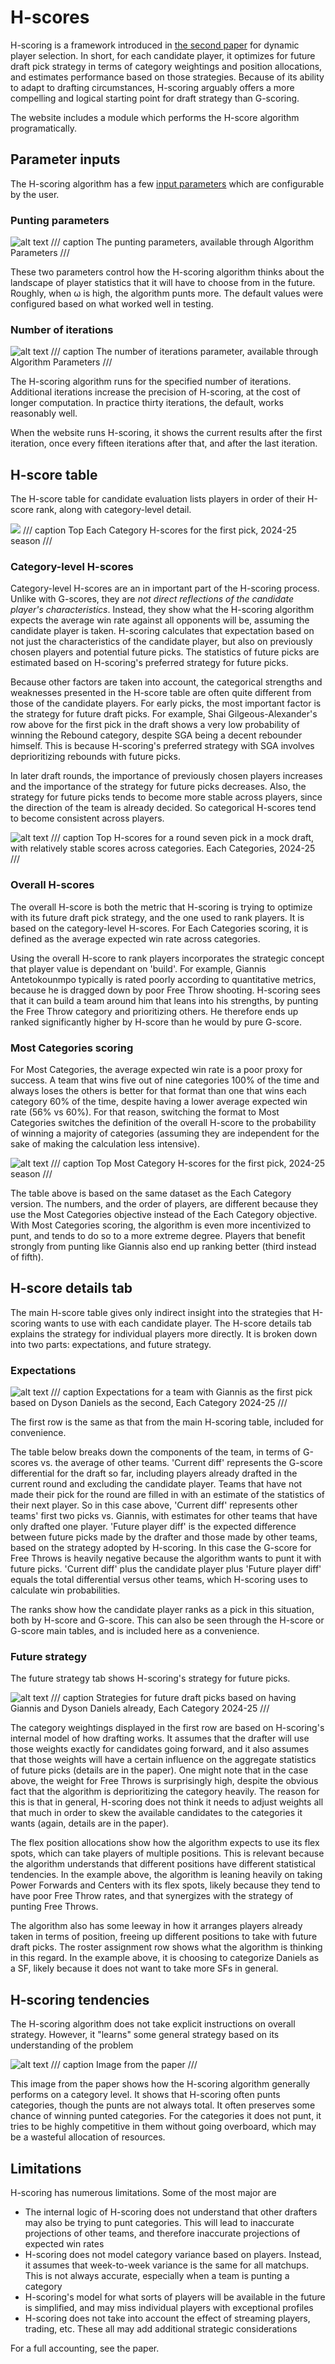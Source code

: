 # H-scores

H-scoring is a framework introduced in [the second paper](https://arxiv.org/abs/2409.09884) for dynamic player selection. In short, for each candidate player, it optimizes for future draft pick strategy in terms of category weightings and position allocations, and estimates performance based on those strategies. Because of its ability to adapt to drafting circumstances, H-scoring arguably offers a more compelling and logical starting point for draft strategy than G-scoring.

The website includes a module which performs the H-score algorithm programatically. 

## Parameter inputs 

The H-scoring algorithm has a few [input parameters](parameters.md/#h-score-parameters) which are configurable by the user. 

### Punting parameters 

![alt text](img/puntcontrol.png)
/// caption
The punting parameters, available through Algorithm Parameters
///

These two parameters control how the H-scoring algorithm thinks about the landscape of player statistics that it will have to choose from in the future. Roughly, when ω is high, the algorithm punts more. The default values were configured based on what worked well in testing. 

### Number of iterations

![alt text](img/iterations.png)
/// caption
The number of iterations parameter, available through Algorithm Parameters 
///

The H-scoring algorithm runs for the specified number of iterations. Additional iterations increase the precision of H-scoring, at the cost of longer computation. In practice thirty iterations, the default, works reasonably well.  

When the website runs H-scoring, it shows the current results after the first iteration, once every fifteen iterations after that, and after the last iteration. 

## H-score table

The H-score table for candidate evaluation lists players in order of their H-score rank, along with category-level detail. 

![](img/hec.png)
/// caption
Top Each Category H-scores for the first pick, 2024-25 season
///

### Category-level H-scores

Category-level H-scores are an in important part of the H-scoring process. Unlike with G-scores, they are _not direct reflections of the candidate player's characteristics_. Instead, they show what the H-scoring algorithm expects the average win rate against all opponents will be, assuming the candidate player is taken. H-scoring calculates that expectation based on not just the characteristics of the candidate player, but also on previously chosen players and potential future picks. The statistics of future picks are estimated based on H-scoring's preferred strategy for future picks.

Because other factors are taken into account, the categorical strengths and weaknesses presented in the H-score table are often quite different from those of the candidate players. For early picks, the most important factor is the strategy for future draft picks. For example, Shai Gilgeous-Alexander's row above for the first pick in the draft shows a very low probability of winning the Rebound category, despite SGA being a decent rebounder himself. This is because H-scoring's preferred strategy with SGA involves deprioritizing rebounds with future picks.

In later draft rounds, the importance of previously chosen players increases and the importance of the strategy for future picks decreases. Also, the strategy for future picks tends to become more stable across players, since the direction of the team is already decided. So categorical H-scores tend to become consistent across players. 

![alt text](img/hec2.png)
/// caption
Top H-scores for a round seven pick in a mock draft, with relatively stable scores across categories. Each Categories, 2024-25
///

### Overall H-scores

The overall H-score is both the metric that H-scoring is trying to optimize with its future draft pick strategy, and the one used to rank players. It is based on the category-level H-scores. For Each Categories scoring, it is defined as the average expected win rate across categories.

Using the overall H-score to rank players incorporates the strategic concept that player value is dependant on 'build'. For example, Giannis Antetokounmpo typically is rated poorly according to quantitative metrics, because he is dragged down by poor Free Throw shooting. H-scoring sees that it can build a team around him that leans into his strengths, by punting the Free Throw category and prioritizing others. He therefore ends up ranked significantly higher by H-score than he would by pure G-score. 

### Most Categories scoring

For Most Categories, the average expected win rate is a poor proxy for success. A team that wins five out of nine categories 100% of the time and always loses the others is better for that format than one that wins each category 60% of the time, despite having a lower average expected win rate (56% vs 60%). For that reason, switching the format to Most Categories switches the definition of the overall H-score to the probability of winning a majority of categories (assuming they are independent for the sake of making the calculation less intensive).

![alt text](img/hmc.png)
/// caption
Top Most Category H-scores for the first pick, 2024-25 season
///

The table above is based on the same dataset as the Each Category version. The numbers, and the order of players, are different because they use the Most Categories objective instead of the Each Category objective. With Most Categories scoring, the algorithm is even more incentivized to punt, and tends to do so to a more extreme degree. Players that benefit strongly from punting like Giannis also end up ranking better (third instead of fifth).

## H-score details tab

The main H-score table gives only indirect insight into the strategies that H-scoring wants to use with each candidate player. The H-score details tab explains the strategy for individual players more directly. It is broken down into two parts: expectations, and future strategy.

### Expectations

![alt text](img/hexp.png)
/// caption
Expectations for a team with Giannis as the first pick based on Dyson Daniels as the second, Each Category 2024-25
///

The first row is the same as that from the main H-scoring table, included for convenience. 

The table below breaks down the components of the team, in terms of G-scores vs. the average of other teams. 'Current diff' represents the G-score differential for the draft so far, including players already drafted in the current round and excluding the candidate player. Teams that have not made their pick for the round are filled in with an estimate of the statistics of their next player. So in this case above, 'Current diff' represents other teams' first two picks vs. Giannis, with estimates for other teams that have only drafted one player. 'Future player diff' is the expected difference between future picks made by the drafter and those made by other teams, based on the strategy adopted by H-scoring. In this case the G-score for Free Throws is heavily negative because the algorithm wants to punt it with future picks. 'Current diff' plus the candidate player plus 'Future player diff' equals the total differential versus other teams, which H-scoring uses to calculate win probabilities.  

The ranks show how the candidate player ranks as a pick in this situation, both by H-score and G-score. This can also be seen through the H-score or G-score main tables, and is included here as a convenience. 

### Future strategy

The future strategy tab shows H-scoring's strategy for future picks.

![alt text](img/hstrat.png)
/// caption
Strategies for future draft picks based on having Giannis and Dyson Daniels already, Each Category 2024-25
///

The category weightings displayed in the first row are based on H-scoring's internal model of how drafting works. It assumes that the drafter will use those weights exactly for candidates going forward, and it also assumes that those weights will have a certain influence on the aggregate statistics of future picks (details are in the paper). One might note that in the case above, the weight for Free Throws is surprisingly high, despite the obvious fact that the algorithm is deprioritizing the category heavily. The reason for this is that in general, H-scoring does not think it needs to adjust weights all that much in order to skew the available candidates to the categories it wants (again, details are in the paper). 

The flex position allocations show how the algorithm expects to use its flex spots, which can take players of multiple positions. This is relevant because the algorithm understands that different positions have different statistical tendencies. In the example above, the algorithm is leaning heavily on taking Power Forwards and Centers with its flex spots, likely because they tend to have poor Free Throw rates, and that synergizes with the strategy of punting Free Throws. 

The algorithm also has some leeway in how it arranges players already taken in terms of position, freeing up different positions to take with future draft picks. The roster assignment row shows what the algorithm is thinking in this regard. In the example above, it is choosing to categorize Daniels as a SF, likely because it does not want to take more SFs in general. 

## H-scoring tendencies

The H-scoring algorithm does not take explicit instructions on overall strategy. However, it "learns" some general strategy based on its understanding of the problem 

![alt text](img/HistEC.png)
/// caption
Image from the paper
///

This image from the paper shows how the H-scoring algorithm generally performs on a category level. It shows that H-scoring often punts categories, though the punts are not always total. It often preserves some chance of winning punted categories. For the categories it does not punt, it tries to be highly competitive in them without going overboard, which may be a wasteful allocation of resources. 

## Limitations

H-scoring has numerous limitations. Some of the most major are 

- The internal logic of H-scoring does not understand that other drafters may also be trying to punt categories. This will lead to inaccurate projections of other teams, and therefore inaccurate projections of expected win rates
- H-scoring does not model category variance based on players. Instead, it assumes that week-to-week variance is the same for all matchups. This is not always accurate, especially when a team is punting a category
- H-scoring's model for what sorts of players will be available in the future is simplified, and may miss individual players with exceptional profiles
- H-scoring does not take into account the effect of streaming players, trading, etc. These all may add additional strategic considerations 

For a full accounting, see the paper. 